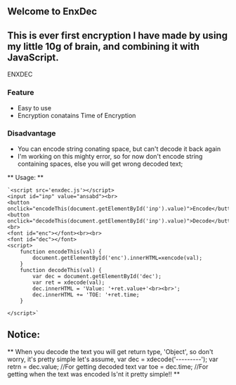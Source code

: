 ## Welcome to EnxDec

## This is ever first encryption I have made by using my little 10g of brain, and combining it with JavaScript.

ENXDEC

### Feature

- Easy to use
- Encryption conatains Time of Encryption

### Disadvantage
- You can encode string conating space, but can't decode it back again
- I'm working on this mighty error, so for now don't encode string containing spaces, else you will get wrong decoded text;

** Usage: **

	`<script src='enxdec.js'></script>
	<input id="inp" value="ansabd"><br>
	<button onclick="encodeThis(document.getElementById('inp').value)">Encode</button>
	<button onclick="decodeThis(document.getElementById('inp').value)">Decode</button>
	<br>
	<font id="enc"></font><br><br>
	<font id="dec"></font>
	<script>
		function encodeThis(val) {
			document.getElementById('enc').innerHTML=xencode(val);
		}
		function decodeThis(val) {
			var dec = document.getElementById('dec');
			var ret = xdecode(val);
			dec.innerHTML = 'Value: '+ret.value+'<br><br>';
			dec.innerHTML += 'TOE: '+ret.time;
		}

	</script>`
	
## Notice:
** When you decode the text you will get return type, 'Object', so don't worry, it's pretty simple
let's assume, 
	 var dec = xdecode('---------');
	 var retrn = dec.value; //For getting decoded text
	 var toe = dec.time; //For getting when the text was encoded
Is'nt it pretty simple!! **
